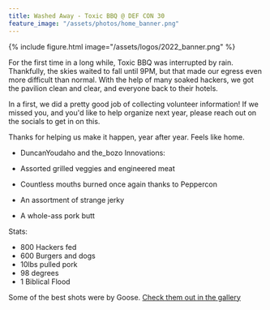 ```yaml
---
title: Washed Away - Toxic BBQ @ DEF CON 30
feature_image: "/assets/photos/home_banner.png"
---
```

{% include figure.html image="/assets/logos/2022_banner.png" %}

For the first time in a long while, Toxic BBQ was interrupted by rain.  Thankfully, the skies waited to fall until 9PM, but that made our egress even more difficult than normal. With the help of many soaked hackers, we got the pavilion clean and clear, and everyone back to their hotels.

In a first, we did a pretty good job of collecting volunteer information! If we missed you, and you'd like to help organize next year, please reach out on the socials to get in on this.

Thanks for helping us make it happen, year after year.  Feels like home.
- DuncanYoudaho and the_bozo
Innovations:

- Assorted grilled veggies and engineered meat
- Countless mouths burned once again thanks to Peppercon
- An assortment of strange jerky
- A whole-ass pork butt

Stats:
- 800 Hackers fed 
- 600 Burgers and dogs
- 10lbs pulled pork
- 98 degrees
- 1 Biblical Flood

Some of the best shots were by Goose. [Check them out in the gallery](/gallery)
